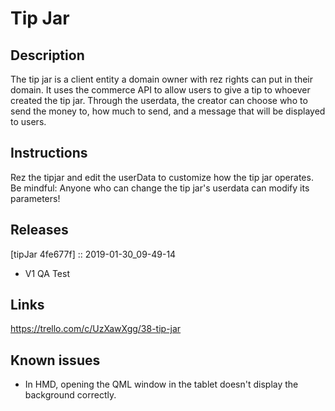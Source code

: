 # Tip Jar

## Description
The tip jar is a client entity a domain owner with rez rights can put in their domain.  It uses the commerce API to allow users to give a tip to whoever created the tip jar.  Through the userdata, the creator can choose who to send the money to, how much to send, and a message that will be displayed to users.  

## Instructions
Rez the tipjar and edit the userData to customize how the tip jar operates. Be mindful: Anyone who can change the tip jar's userdata can modify its parameters!

## Releases
[tipJar 4fe677f] :: 2019-01-30_09-49-14
- V1 QA Test

## Links
https://trello.com/c/UzXawXgg/38-tip-jar

## Known issues
- In HMD, opening the QML window in the tablet doesn't display the background correctly.
